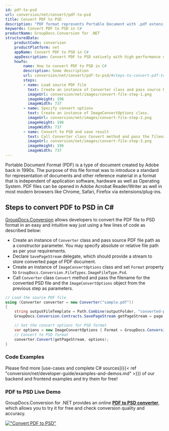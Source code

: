 ```yaml
---
id: pdf-to-psd
url: conversion/net/convert/pdf-to-psd
title: Convert PDF to PSD
description: "PDF format represents Portable Document with .pdf extension. Learn how to convert PDF to PSD file programmatically in C# language using GroupDocs.Conversion for .NET library."
keywords: Convert PDF to PSD in C#
productName: GroupDocs.Conversion for .NET
structuredData:
    productCode: conversion
    productPlatform: net
    appName: Convert PDF to PSD in C#
    appDescription: Convert PDF to PSD natively with high performance using C# language and server side GroupDocs.Conversion for .NET APIs, without the use of any software like Microsoft or Open Office.
    howTo:
        name: How to convert PDF to PSD in C# 
        description: Some description
        url: conversion/net/convert/pdf-to-psd/#steps-to-convert-pdf-to-psd-in-c
        steps:
        - name: Load source PDF file 
          text: Create an instance of Converter class and pass source PDF file path as a constructor parameter. You may specify absolute or relative file path as per your requirements. 
          imageUrl: conversion/net/images/convert-file-step-1.png
          imageHeight: 196
          imageWidth: 737
        - name: Specify convert options 
          text: Create an instance of ImageConvertOptions class.
          imageUrl: conversion/net/images/convert-file-step-2.png
          imageHeight: 196
          imageWidth: 737
        - name: Convert to PSD and save result 
          text: Call Converter class Convert method and pass the filename for the converted HTML file and the ImageConvertOptions object from the previous step as parameters.
          imageUrl: conversion/net/images/convert-file-step-3.png
          imageHeight: 196
          imageWidth: 737
---
```


Portable Document Format (PDF) is a type of document created by Adobe back in 1990s. The purpose of this file format was to introduce a standard for representation of documents and other reference material in a format that is independent of application software, hardware as well as Operating System. PDF files can be opened in Adobe Acrobat Reader/Writer as well in most modern browsers like Chrome, Safari, Firefox via extensions/plug-ins.

## Steps to convert PDF to PSD in C#

[GroupDocs.Conversion](https://products.groupdocs.com/conversion/net) allows developers to convert the PDF file to PSD format in an easy and intuitive way just using a few lines of code as described below:

* Create an instance of `Converter` class and pass source PDF file path as a constructor parameter. You may specify absolute or relative file path as per your requirements. 
* Declare `SavePageStream` delegate, which should provide a stream to store converted page of PDF document.
* Create an instance of `ImageConvertOptions` class and set `Format` property to `GroupDocs.Conversion.FileTypes.ImageFileType.Psd`.
* Call `Converter` class `Convert` method and pass the filename for the converted PSD file and the `ImageConvertOptions` object from the previous step as parameters.

```csharp
// Load the source PDF file
using (Converter converter = new Converter("sample.pdf"))
{
    string outputFileTemplate = Path.Combine(outputFolder, "converted-page-{0}.psd");
    GroupDocs.Conversion.Contracts.SavePageStream getPageStream = page => new FileStream(string.Format(outputFileTemplate, page), FileMode.Create);

    // Set the convert options for PSD format
    var options = new ImageConvertOptions { Format = GroupDocs.Conversion.FileTypes.ImageFileType.Psd };   
    // Convert to PSD format
    converter.Convert(getPageStream, options);
}
```

### Code Examples

Please find more [use-cases and complete C# sources]({{< ref "conversion/net/developer-guide/examples-and-demos.md" >}}) of our backend and frontend examples and try them for free!

### PDF to PSD Live Demo

GroupDocs.Conversion for .NET provides an online [**PDF to PSD converter**](https://products.groupdocs.app/conversion/pdf-to-psd), which allows you to try it for free and check conversion quality and accuracy.

[!["Convert PDF to PSD"](conversion/net/images/convert-to-psd/convert-pdf-to-psd.png)](https://products.groupdocs.app/conversion/pdf-to-psd)